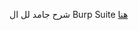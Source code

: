 شرح جامد لل ال Burp Suite  [ هنا](https://github.com/Ignitetechnologies/BurpSuite-For-Pentester?tab=readme-ov-file)